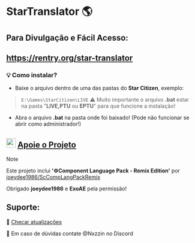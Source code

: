 # StarTranslator 🌎
## Para Divulgação e Fácil Acesso:
https://rentry.org/star-translator
---
### 💡 **Como instalar?**
- Baixe o arquivo dentro de uma das pastas do **Star Citizen**, exemplo:
> ``E:\Games\StarCitizen\LIVE``
>⚠️ Muito importante o arquivo **.bat** estar na pasta "**LIVE,PTU** ou **EPTU**" para que funcione a instalação!
- Abra o arquivo **.bat** na pasta onde foi baixado! (Pode não funcionar se abrir como administrador!)

**<img src="https://img.icons8.com/color/200/pix.png" width="25" height="25"> [Apoie o Projeto](https://livepix.gg/nxzzin)**
---

> [!NOTE] 
> Este projeto inclui **'⚙Component Language Pack - Remix Edition'** por [joeydee1986/ScCompLangPackRemix](https://github.com/joeydee1986/ScCompLangPackRemix)
>
> Obrigado **joeydee1986** e **ExoAE** pela permissão!

## Suporte:
🔁 [Checar atualizações](https://github.com/Dymerz/StarCitizen-Localization/blob/main/README_ptbr.md#idiomas-suportados)

🛑 Em caso de dúvidas contate @Nxzzin no Discord
